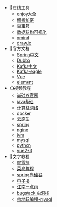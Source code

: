 * 🔨在线工具  
  * [enjoy大全](https://emojipedia.org/)
  * [解析加密](http://www.jsons.cn/img2base64/)
  * [百宝箱](https://tool.box3.cn/)
  * [数据结构可视化](https://www.cs.usfca.edu/~galles/visualization/Algorithms.html)
  * [xmind](https://www.xmind.cn/)
  * [draw.io](https://www.draw.io/)
* 📘官方文档 
  * [Spring中文](https://www.springcloud.cc/spring-reference.html)
  * [Dubbo](https://dubbo.apache.org/zh/)
  * [Kafka中文](https://kafka.apachecn.org/intro.html)
  * [Kafka-eagle](zhttps://www.kafka-eagle.org/index.html)
  * [Vue](https://cn.vuejs.org/)
  * [element](https://element.eleme.cn/#/zh-CN/)
* 📺视频教程 
  * [尚硅谷官网](http://www.atguigu.com/download.shtml)	
  * [java基础](https://www.bilibili.com/video/BV1Zy4y1K7SH?spm_id_from=333.999.0.0)
  * [计算机网络](https://www.bilibili.com/video/BV1c4411d7jb?spm_id_from=333.999.0.0)	
  * [docker](https://www.bilibili.com/video/BV1og4y1q7M4?spm_id_from=333.999.0.0)
  * [云原生](https://www.bilibili.com/video/BV13Q4y1C7hS?spm_id_from=333.999.0.0)
  * [spring](https://www.bilibili.com/video/BV1ME411o7Uu?spm_id_from=333.999.0.0)
  * [nginx](https://www.bilibili.com/video/BV1zJ411w7SV?spm_id_from=333.999.0.0)
  * [jvm](https://www.bilibili.com/video/BV1PJ411n7xZ?spm_id_from=333.999.0.0)
  * [mysql](https://www.bilibili.com/video/BV1iq4y1u7vj?spm_id_from=333.999.0.0)
  * [python](https://www.bilibili.com/video/BV1i54y1h75W?spm_id_from=333.999.0.0)
  * [vue2+3](https://www.bilibili.com/video/BV1Zy4y1K7SH?spm_id_from=333.999.0.0)
* 📑文字教程 
  * [廖雪峰](https://www.liaoxuefeng.com/)
  * [菜鸟教程](https://www.runoob.com/)	
  * [spring尚硅谷](https://www.yuque.com/atguigu/springboot/na3pfd)
  * [电子书](https://tanqingbo.cn/categories/Java/)
  * [江南一点雨](http://www.javaboy.org/)
  * [bugstack 虫洞栈](https://bugstack.cn/md/other/guide-to-reading.html)
  * [帅地玩编程-mysql](https://mp.weixin.qq.com/s?__biz=Mzg2NzA4MTkxNQ==&mid=2247494850&idx=1&sn=b83fa6c3a521d6aa306c159d6ee12562&chksm=ce43a716f9342e00529378df1666c1c20bee868edcf53ea9c16e7561346617afd434b7ca13b5&mpshare=1&scene=23&srcid=0711yxHk08FhpYgzx9KlN9iG&sharer_sharetime=1626016292674&sharer_shareid=b3da22ec5f45641150ce70e3543e5d7a#rd)
  
  
